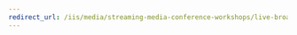 ```yaml
---
redirect_url: /iis/media/streaming-media-conference-workshops/live-broadcasting-with-silverlight-and-windows-media-streaming-media-west-2009
---
```

